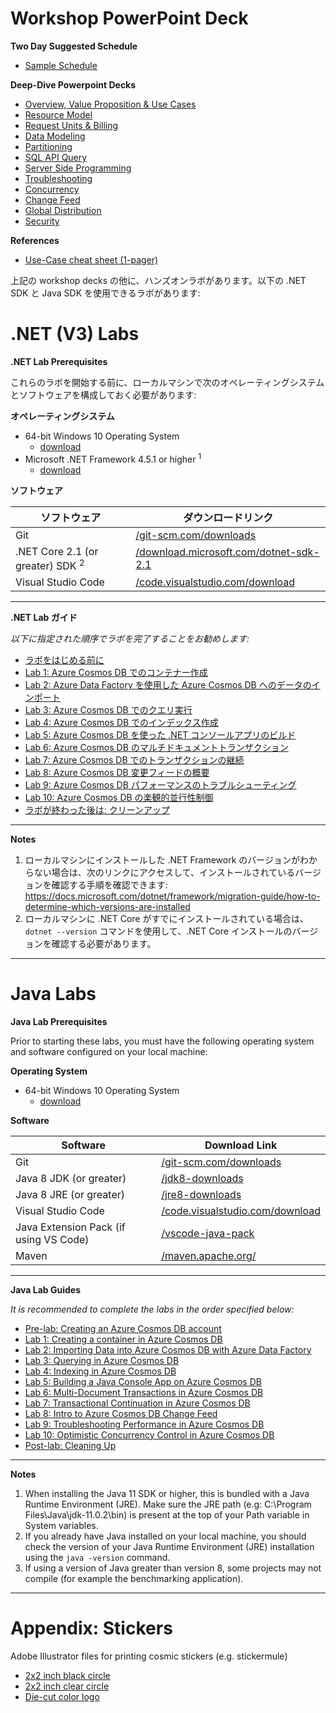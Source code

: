 # Workshop PowerPoint Deck





**Two Day Suggested Schedule**

- [Sample Schedule](./decks/CosmosDBWorkshopSchedule2019.docx)

**Deep-Dive Powerpoint Decks**

- [Overview, Value Proposition & Use Cases](./decks/Overview-Value-Proposition-Use-Cases.pptx)
- [Resource Model](./decks/Resource-Model.pptx)
- [Request Units & Billing](./decks/Request-Units-Billing.pptx)
- [Data Modeling](./decks/Data-Modeling.pptx)
- [Partitioning](./decks/Partitioning.pptx)
- [SQL API Query](./decks/SQL-API-Query.pptx)
- [Server Side Programming](./decks/Server-Side-Programming.pptx)
- [Troubleshooting](./decks/Troubleshooting.pptx)
- [Concurrency](./decks/Concurrency.pptx)
- [Change Feed](./decks/Change-Feed.pptx)
- [Global Distribution](./decks/Global-Distribution.pptx)
- [Security](./decks/Security.pptx)

**References**
- [Use-Case cheat sheet (1-pager)](./decks/1Pager-Use-Cases.pptx)

上記の workshop decks の他に、ハンズオンラボがあります。以下の .NET SDK と Java SDK を使用できるラボがあります:  

# .NET (V3) Labs

**.NET Lab Prerequisites**

これらのラボを開始する前に、ローカルマシンで次のオペレーティングシステムとソフトウェアを構成しておく必要があります:  

**オペレーティングシステム**

- 64-bit Windows 10 Operating System
  - [download](https://www.microsoft.com/windows/get-windows-10)
- Microsoft .NET Framework 4.5.1 or higher <sup>1</sup>
  - [download](http://go.microsoft.com/fwlink/?LinkId=863262)

**ソフトウェア**

| ソフトウェア                                  | ダウンロードリンク                                              |
| ------------------------------------------- | ------------------------------------------------------------ |
| Git                                         | [/git-scm.com/downloads](https://git-scm.com/downloads)      |
| .NET Core 2.1 (or greater) SDK <sup>2</sup> | [/download.microsoft.com/dotnet-sdk-2.1](https://download.microsoft.com/download/E/2/6/E266C257-F7AF-4E79-8EA2-DF26031C84E2/dotnet-sdk-2.1.103-win-gs-x64.exe) |
| Visual Studio Code                          | [/code.visualstudio.com/download](https://go.microsoft.com/fwlink/?Linkid=852157) |

------

**.NET Lab ガイド**

*以下に指定された順序でラボを完了することをお勧めします:*

- [ラボをはじめる前に](dotnet/labs/00-account_setup.md)
- [Lab 1: Azure Cosmos DB でのコンテナー作成](dotnet/labs/01-creating_partitioned_collection.md)
- [Lab 2: Azure Data Factory を使用した Azure Cosmos DB へのデータのインポート](dotnet/labs/02-load_data_with_adf.md)
- [Lab 3: Azure Cosmos DB でのクエリ実行](dotnet/labs/03-querying_in_azure_cosmosdb.md)
- [Lab 4: Azure Cosmos DB でのインデックス作成](dotnet/labs/04-indexing_in_cosmosdb.md)
- [Lab 5: Azure Cosmos DB を使った .NET コンソールアプリのビルド](dotnet/labs/05-build_net_app.md)
- [Lab 6: Azure Cosmos DB のマルチドキュメントトランザクション](dotnet/labs/06-multi-document-transactions.md)
- [Lab 7: Azure Cosmos DB でのトランザクションの継続](dotnet/labs/07-transactions-with-continuation.md)
- [Lab 8: Azure Cosmos DB 変更フィードの概要](dotnet/labs/08-change_feed_with_azure_functions.md)
- [Lab 9: Azure Cosmos DB パフォーマンスのトラブルシューティング](dotnet/labs/09-troubleshooting-performance.md)
- [Lab 10: Azure Cosmos DB の楽観的並行性制御](dotnet/labs/10-concurrency-control.md)
- [ラボが終わった後は: クリーンアップ](dotnet/labs/11-cleaning_up.md)

------

**Notes**

1. ローカルマシンにインストールした .NET Framework のバージョンがわからない場合は、次のリンクにアクセスして、インストールされているバージョンを確認する手順を確認できます: <https://docs.microsoft.com/dotnet/framework/migration-guide/how-to-determine-which-versions-are-installed>
2. ローカルマシンに .NET Core がすでにインストールされている場合は、 ``dotnet --version`` コマンドを使用して、.NET Core インストールのバージョンを確認する必要があります。

--------------------------------------------------------------------------------------------------------------------------------------------------------------------------

# Java Labs

**Java Lab Prerequisites**

Prior to starting these labs, you must have the following operating system and software configured on your local machine:

**Operating System**

- 64-bit Windows 10 Operating System
    - [download](https://www.microsoft.com/windows/get-windows-10)

**Software**

| Software | Download Link |
| --- | --- |
| Git | [/git-scm.com/downloads](https://git-scm.com/downloads) 
Java 8 JDK (or greater) | [/jdk8-downloads](https://www.oracle.com/technetwork/java/javase/downloads/jdk8-downloads-2133151.html) |
Java 8 JRE (or greater) | [/jre8-downloads](https://www.oracle.com/technetwork/java/javase/downloads/jre8-downloads-2133155.html) |
| Visual Studio Code | [/code.visualstudio.com/download](https://go.microsoft.com/fwlink/?Linkid=852157) |
| Java Extension Pack (if using VS Code) | [/vscode-java-pack](https://marketplace.visualstudio.com/items?itemName=vscjava.vscode-java-pack) |
| Maven | [/maven.apache.org/](https://maven.apache.org/) |

---

**Java Lab Guides**

*It is recommended to complete the labs in the order specified below:*

- [Pre-lab: Creating an Azure Cosmos DB account](java/labs/00-account_setup.md)
- [Lab 1: Creating a container in Azure Cosmos DB](java/labs/01-creating_partitioned_collection.md)
- [Lab 2: Importing Data into Azure Cosmos DB with Azure Data Factory](java/labs/02-load_data_with_adf.md)
- [Lab 3: Querying in Azure Cosmos DB](java/labs/03-querying_in_azure_cosmosdb.md)
- [Lab 4: Indexing in Azure Cosmos DB](java/labs/04-indexing_in_cosmosdb.md)
- [Lab 5: Building a Java Console App on Azure Cosmos DB](java/labs/05-build_java_app.md)
- [Lab 6: Multi-Document Transactions in Azure Cosmos DB](java/labs/06-multi-document-transactions.md)
- [Lab 7: Transactional Continuation in Azure Cosmos DB](java/labs/07-transactions-with-continuation.md)
- [Lab 8: Intro to Azure Cosmos DB Change Feed](java/labs/placeholder_WIP.md)
- [Lab 9: Troubleshooting Performance in Azure Cosmos DB](java/labs/09-troubleshooting-performance.md)
- [Lab 10: Optimistic Concurrency Control in Azure Cosmos DB](java/labs/10-concurrency-control.md)
- [Post-lab: Cleaning Up](java/labs/11-cleaning_up.md)

---


**Notes**

1. When installing the Java 11 SDK or higher, this is bundled with a Java Runtime Environment (JRE). Make sure the JRE path (e.g: C:\Program Files\Java\jdk-11.0.2\bin\) is present at the top of your Path variable in System variables. 
2. If you already have Java installed on your local machine, you should check the version of your Java Runtime Environment (JRE) installation using the ``java -version`` command.
2. If using a version of Java greater than version 8, some projects may not compile (for example the benchmarking application).

--------------------------------------------------------------------------------------------------------------------------------------------------------------------------

# Appendix: Stickers

Adobe Illustrator files for printing cosmic stickers (e.g. stickermule)
- [2x2 inch black circle](./stickers/2x2-circle-template-CosmosBlack.ai)
- [2x2 inch clear circle](./stickers/2x2-clear-sticker-template-CosmosClear.ai)
- [Die-cut color logo](./stickers/cosmos-die-cut-sticker-template-v2.ai)
